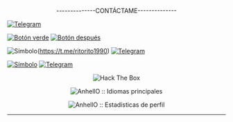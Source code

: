 <p align="center">   --------------CONTÁCTAME--------------</p>

[![Telegram](https://img.shields.io/badge/Telegram-%40ritorito1990-blue?logo=telegram)](https://t.me/ritorito1990)


[![Botón verde](https://img.shields.io/badge/&&&&&&&&&&&-Texto%20del%20bot%C3%B3n-green)](https://t.me/ritorito1990) [![Botón después](https://img.shields.io/badge/Bot%C3%B3n%20despu%C3%A9s-Texto%20del%20bot%C3%B3n-blue)](URL_DEL_SEGUNDO_BOTON)

![Símbolo](https://img.shields.io/badge/---------green)(https://t.me/ritorito1990) [![Telegram](https://img.shields.io/badge/Telegram-%40ritorito1990-blue?logo=telegram)](https://t.me/ritorito1990)


[![Símbolo](https://img.shields.io/badge/--------green)](https://t.me/ritorito1990) [![Telegram](https://img.shields.io/badge/Telegram-%40ritorito1990-blue?logo=telegram)](https://t.me/ritorito1990)

<p align="center"><img src="http://www.hackthebox.eu/badge/image/878653" alt="Hack The Box"></ p>











	

		

	





















	













  





  



















  







  







  































<p align="center"><img src="https://github-readme-stats.vercel.app/api/top-langs/?username=Fenrir-00&langs_count=10&theme=tokyonight&layout=compact" alt="AnhellO :: Idiomas principales" /></p>



<p align="center"><img src="https://github-readme-stats.vercel.app/api?username=Fenrir-00&show_icons=true&theme=synthwave" alt="AnhellO :: Estadísticas de perfil" /></ p>



---


<!--
**Fenrir-00/Fenrir-00** is a ✨ _special_ ✨ repository because its `README.md` (this file) appears on your GitHub profile.

Here are some ideas to get you started:

- 🔭 I’m currently working on ...
- 🌱 I’m currently learning ...
- 👯 I’m looking to collaborate on ...
- 🤔 I’m looking for help with ...
- 💬 Pregúntame sobre...
- 📫 Cómo contactarme: ...
- 😄 Pronouns: ...
- ⚡ Fun fact: ...
-->
